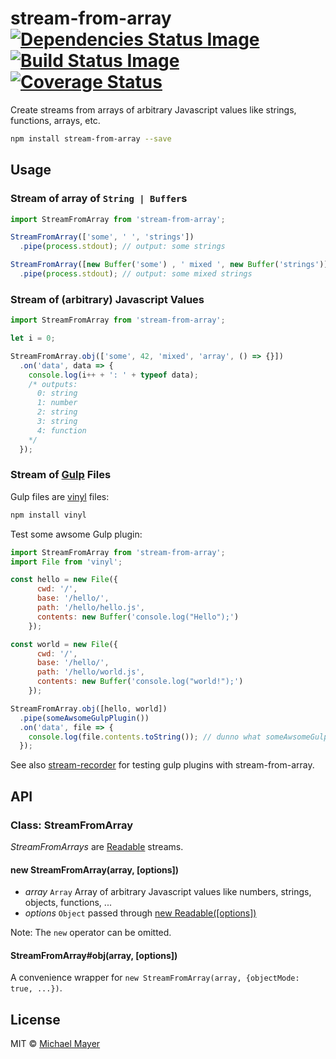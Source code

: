 # stream-from-array [![Dependencies Status Image](https://gemnasium.com/schnittstabil/stream-from-array.svg)](https://gemnasium.com/schnittstabil/stream-from-array) [![Build Status Image](https://travis-ci.org/schnittstabil/stream-from-array.svg)](https://travis-ci.org/schnittstabil/stream-from-array) [![Coverage Status](https://coveralls.io/repos/schnittstabil/stream-from-array/badge.png)](https://coveralls.io/r/schnittstabil/stream-from-array)

Create streams from arrays of arbitrary Javascript values like strings, functions, arrays, etc.

```bash
npm install stream-from-array --save
```


## Usage


### Stream of array of `String | Buffer`s

```JavaScript
import StreamFromArray from 'stream-from-array';

StreamFromArray(['some', ' ', 'strings'])
  .pipe(process.stdout); // output: some strings

StreamFromArray([new Buffer('some') , ' mixed ', new Buffer('strings')])
  .pipe(process.stdout); // output: some mixed strings
```


### Stream of (arbitrary) Javascript Values

```JavaScript
import StreamFromArray from 'stream-from-array';

let i = 0;

StreamFromArray.obj(['some', 42, 'mixed', 'array', () => {}])
  .on('data', data => {
    console.log(i++ + ': ' + typeof data);
    /* outputs:
      0: string
      1: number
      2: string
      3: string
      4: function
    */
  });
```


### Stream of [Gulp](http://gulpjs.com/) Files

Gulp files are [vinyl](https://github.com/wearefractal/vinyl) files:

```bash
npm install vinyl
```

Test some awsome Gulp plugin:

```JavaScript
import StreamFromArray from 'stream-from-array';
import File from 'vinyl';

const hello = new File({
      cwd: '/',
      base: '/hello/',
      path: '/hello/hello.js',
      contents: new Buffer('console.log("Hello");')
    });

const world = new File({
      cwd: '/',
      base: '/hello/',
      path: '/hello/world.js',
      contents: new Buffer('console.log("world!");')
    });

StreamFromArray.obj([hello, world])
  .pipe(someAwsomeGulpPlugin())
  .on('data', file => {
    console.log(file.contents.toString()); // dunno what someAwsomeGulpPlugin does :)
  });
```

See also [stream-recorder](https://github.com/schnittstabil/stream-recorder) for testing gulp plugins with stream-from-array.


## API


### Class: StreamFromArray

_StreamFromArrays_ are [Readable](http://nodejs.org/api/stream.html#stream_class_stream_readable_1) streams.


#### new StreamFromArray(array, [options])

* _array_ `Array` Array of arbitrary Javascript values like numbers, strings, objects, functions, ...
* _options_ `Object` passed through [new Readable([options])](http://nodejs.org/api/stream.html#stream_new_stream_readable_options)

Note: The `new` operator can be omitted.


#### StreamFromArray#obj(array, [options])

A convenience wrapper for `new StreamFromArray(array, {objectMode: true, ...})`.


## License

MIT © [Michael Mayer](http://schnittstabil.de)
